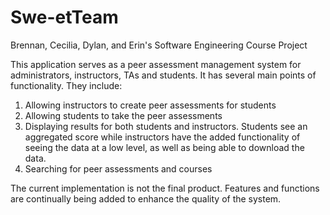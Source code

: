 # Swe-etTeam
Brennan, Cecilia, Dylan, and Erin's Software Engineering Course Project

This application serves as a peer assessment management system for administrators, instructors, TAs and students.
It has several main points of functionality.
They include:

1) Allowing instructors to create peer assessments for students
2) Allowing students to take the peer assessments
3) Displaying results for both students and instructors. Students see an aggregated score while instructors have the added functionality of seeing the data at a low level, as well as being able to download the data.
4) Searching for peer assessments and courses

The current implementation is not the final product. Features and functions are continually being added to enhance the quality of the system.
